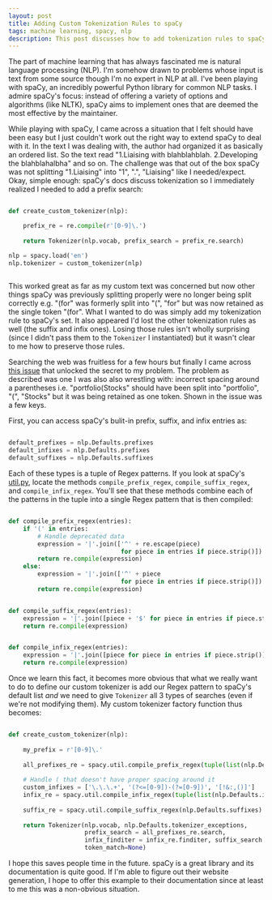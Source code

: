 ```yaml
---
layout: post
title: Adding Custom Tokenization Rules to spaCy
tags: machine learning, spacy, nlp
description: This post discusses how to add tokenization rules to spaCy while preserving the existing default rules.
---
```

The part of machine learning that has always fascinated me is natural language processing (NLP).  I'm somehow drawn to problems whose input is text from some source though I'm no expert in NLP at all.  I've been playing with spaCy, an incredibly powerful Python library for common NLP tasks.  I admire spaCy's focus: instead of offering a variety of options and algorithms (like NLTK), spaCy aims to implement ones that are deemed the most effective by the maintainer.  

While playing with spaCy, I came across a situation that I felt should have been easy but I just couldn't work out the right way to extend spaCy to deal with it.  In the text I was dealing with, the author had organized it as basically an ordered list.  So the text read "1.Liaising with blahblahblah. 2.Developing the blahblahalbha" and so on.  The challenge was that out of the box spaCy was not splitting "1.Liaising" into "1", ".", "Liaising" like I needed/expect.  Okay, simple enough: spaCy's docs discuss tokenization so I immediately realized I needed to add a prefix search:

```python

def create_custom_tokenizer(nlp):

	prefix_re = re.compile(r'[0-9]\.')
	
	return Tokenizer(nlp.vocab, prefix_search = prefix_re.search)

nlp = spacy.load('en')
nlp.tokenizer = custom_tokenizer(nlp)
	
```


This worked great as far as my custom text was concerned but now other things spaCy was previously splitting properly were no longer being split correctly e.g. "(for" was formerly split into "(", "for" but was now retained as the single token "(for".  What I wanted to do was simply add my tokenization rule to spaCy's set.  It also appeared I'd lost the other tokenization rules as well (the suffix and infix ones).  Losing those rules isn't wholly surprising (since I didn't pass them to the `Tokenizer` I instantiated) but it wasn't clear to me how to preserve those rules. 

Searching the web was fruitless for a few hours but finally I came across <a href="https://github.com/explosion/spaCy/issues/1251">this issue</a> that unlocked the secret to my problem.  The problem as described was one I was also also wrestling with: incorrect spacing around a parentheses i.e. "portfolio(Stocks" should have been split into "portfolio", "(", "Stocks" but it was being retained as one token.  Shown in the issue was a few keys.

First, you can access spaCy's bulit-in prefix, suffix, and infix entries as:

```python

default_prefixes = nlp.Defaults.prefixes
default_infixes = nlp.Defaults.prefixes
default_suffixes = nlp.Defaults.suffixes

```

Each of these types is a tuple of Regex patterns.  If you look at spaCy's <a href="https://github.com/explosion/spaCy/blob/master/spacy/util.py">util.py</a>, locate the methods `compile_prefix_regex`, `compile_suffix_regex`, and `compile_infix_regex`.  You'll see that these methods combine each of the patterns in the tuple into a single Regex pattern that is then compiled:

```python

def compile_prefix_regex(entries):
    if '(' in entries:
        # Handle deprecated data
        expression = '|'.join(['^' + re.escape(piece)
                               for piece in entries if piece.strip()])
        return re.compile(expression)
    else:
        expression = '|'.join(['^' + piece
                               for piece in entries if piece.strip()])
        return re.compile(expression)


def compile_suffix_regex(entries):
    expression = '|'.join([piece + '$' for piece in entries if piece.strip()])
    return re.compile(expression)


def compile_infix_regex(entries):
    expression = '|'.join([piece for piece in entries if piece.strip()])
    return re.compile(expression)

```

Once we learn this fact, it becomes more obvious that what we really want to do to define our custom tokenizer is add our Regex pattern to spaCy's default list *and* we need to give `Tokenizer` all 3 types of searches (even if we're not modifying them).  My custom tokenizer factory function thus becomes:

```python

def create_custom_tokenizer(nlp):
    
    my_prefix = r'[0-9]\.'
    
    all_prefixes_re = spacy.util.compile_prefix_regex(tuple(list(nlp.Defaults.prefixes) + [my_prefix]))
    
    # Handle ( that doesn't have proper spacing around it
    custom_infixes = ['\.\.\.+', '(?<=[0-9])-(?=[0-9])', '[!&:,()]']
    infix_re = spacy.util.compile_infix_regex(tuple(list(nlp.Defaults.infixes) + custom_infixes))
    
    suffix_re = spacy.util.compile_suffix_regex(nlp.Defaults.suffixes)   
    
    return Tokenizer(nlp.vocab, nlp.Defaults.tokenizer_exceptions,
                     prefix_search = all_prefixes_re.search, 
                     infix_finditer = infix_re.finditer, suffix_search = suffix_re.search,
                     token_match=None)
```

I hope this saves people time in the future.  spaCy is a great library and its documentation is quite good.  If I'm able to figure out their website generation, I hope to offer this example to their documentation since at least to me this was a non-obvious situation.
